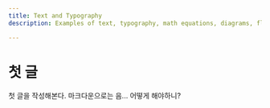 ```yaml
---
title: Text and Typography
description: Examples of text, typography, math equations, diagrams, flowcharts, pictures, videos, and more.

---
```

# 첫 글
첫 글을 작성해본다.
마크다운으로는 음... 어떻게 해야하니?
